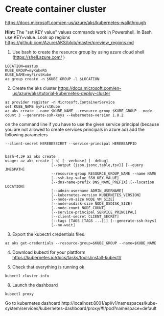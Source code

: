 # Create container cluster
https://docs.microsoft.com/en-us/azure/aks/kubernetes-walkthrough

**Hint:** The "set KEY value" values commands work in Powershell. In Bash use KEY=value.
Look up regions https://github.com/Azure/AKS/blob/master/preview_regions.md

1. Use bash to create the resource group by using azure cloud shell (https://shell.azure.com/ )
```
LOCATION=eastus
KUBE_GROUP=myKubeRG
KUBE_NAME=myFirstKube
az group create -n $KUBE_GROUP -l $LOCATION
```

2. Create the aks cluster
https://docs.microsoft.com/en-us/azure/aks/tutorial-kubernetes-deploy-cluster
```
az provider register -n Microsoft.ContainerService
set KUBE_NAME myFirstKube
az aks create --name $KUBE_NAME --resource-group $KUBE_GROUP --node-count 3 --generate-ssh-keys --kubernetes-version 1.8.2
```
on the command line if you have to use the given service principal (because you are not allowed to create services principals in azure ad) add the following parameters
```
--client-secret HEREBESECRET --service-principal HEREBEAPPID


bash-4.3# az aks create
usage: az aks create [-h] [--verbose] [--debug]
                     [--output {json,jsonc,table,tsv}] [--query JMESPATH]
                     --resource-group RESOURCE_GROUP_NAME --name NAME
                     [--ssh-key-value SSH_KEY_VALUE]
                     [--dns-name-prefix DNS_NAME_PREFIX] [--location LOCATION]
                     [--admin-username ADMIN_USERNAME]
                     [--kubernetes-version KUBERNETES_VERSION]
                     [--node-vm-size NODE_VM_SIZE]
                     [--node-osdisk-size NODE_OSDISK_SIZE]
                     [--node-count NODE_COUNT]
                     [--service-principal SERVICE_PRINCIPAL]
                     [--client-secret CLIENT_SECRET]
                     [--tags [TAGS [TAGS ...]]] [--generate-ssh-keys]
                     [--no-wait]
```
3. Export the kubectrl credentials files. 
```
az aks get-credentials --resource-group=$KUBE_GROUP --name=$KUBE_NAME
```
4. Download kubectl for your plattform
https://kubernetes.io/docs/tasks/tools/install-kubectl/ 

5. Check that everything is running ok
```
kubectl cluster-info
```
8. Launch the dashboard
```
kubectl proxy
```

Go to kubernetes dashoard
http://localhost:8001/api/v1/namespaces/kube-system/services/kubernetes-dashboard/proxy/#!/pod?namespace=default 
